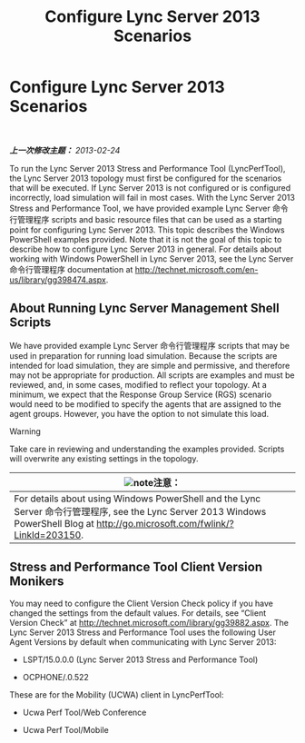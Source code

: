 ﻿---
title: Configure Lync Server 2013 Scenarios
TOCTitle: Configure Lync Server 2013 Scenarios
ms:assetid: 6705346b-1512-4af3-85e4-64dfa6ee6f80
ms:mtpsurl: https://technet.microsoft.com/zh-cn/library/JJ945596(v=OCS.15)
ms:contentKeyID: 52061187
ms.date: 06/25/2014
mtps_version: v=OCS.15
ms.translationtype: HT
---

# Configure Lync Server 2013 Scenarios

 

_**上一次修改主题：** 2013-02-24_

To run the Lync Server 2013 Stress and Performance Tool (LyncPerfTool), the Lync Server 2013 topology must first be configured for the scenarios that will be executed. If Lync Server 2013 is not configured or is configured incorrectly, load simulation will fail in most cases. With the Lync Server 2013 Stress and Performance Tool, we have provided example Lync Server 命令行管理程序 scripts and basic resource files that can be used as a starting point for configuring Lync Server 2013. This topic describes the Windows PowerShell examples provided. Note that it is not the goal of this topic to describe how to configure Lync Server 2013 in general. For details about working with Windows PowerShell in Lync Server 2013, see the Lync Server 命令行管理程序 documentation at <http://technet.microsoft.com/en-us/library/gg398474.aspx>.

## About Running Lync Server Management Shell Scripts

We have provided example Lync Server 命令行管理程序 scripts that may be used in preparation for running load simulation. Because the scripts are intended for load simulation, they are simple and permissive, and therefore may not be appropriate for production. All scripts are examples and must be reviewed, and, in some cases, modified to reflect your topology. At a minimum, we expect that the Response Group Service (RGS) scenario would need to be modified to specify the agents that are assigned to the agent groups. However, you have the option to not simulate this load.

> [!WARNING]
> Take care in reviewing and understanding the examples provided. Scripts will overwrite any existing settings in the topology.


<table>
<thead>
<tr class="header">
<th><img src="images/JJ945596.note(OCS.15).gif" title="note" alt="note" />注意：</th>
</tr>
</thead>
<tbody>
<tr class="odd">
<td>For details about using Windows PowerShell and the Lync Server 命令行管理程序, see the Lync Server 2013 Windows PowerShell Blog at <a href="http://go.microsoft.com/fwlink/?linkid=203150">http://go.microsoft.com/fwlink/?LinkId=203150</a>.</td>
</tr>
</tbody>
</table>


## Stress and Performance Tool Client Version Monikers

You may need to configure the Client Version Check policy if you have changed the settings from the default values. For details, see “Client Version Check” at <http://technet.microsoft.com/library/gg39882.aspx>. The Lync Server 2013 Stress and Performance Tool uses the following User Agent Versions by default when communicating with Lync Server 2013:

  - LSPT/15.0.0.0 (Lync Server 2013 Stress and Performance Tool)

  - OCPHONE/.0.522

These are for the Mobility (UCWA) client in LyncPerfTool:

  - Ucwa Perf Tool/Web Conference

  - Ucwa Perf Tool/Mobile

